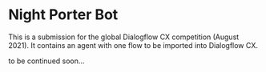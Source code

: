 # Night Porter Bot

This is a submission for the global Dialogflow CX competition (August 2021).
It contains an agent with one flow to be imported into Dialogflow CX.

to be continued soon...
